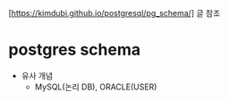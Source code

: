 [https://kimdubi.github.io/postgresql/pg_schema/] 글 참조

# postgres schema
- 유사 개념
	- MySQL(논리 DB), ORACLE(USER)
	